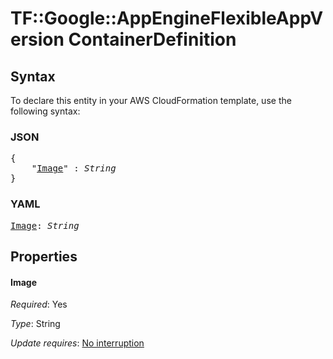 # TF::Google::AppEngineFlexibleAppVersion ContainerDefinition

## Syntax

To declare this entity in your AWS CloudFormation template, use the following syntax:

### JSON

<pre>
{
    "<a href="#image" title="Image">Image</a>" : <i>String</i>
}
</pre>

### YAML

<pre>
<a href="#image" title="Image">Image</a>: <i>String</i>
</pre>

## Properties

#### Image

_Required_: Yes

_Type_: String

_Update requires_: [No interruption](https://docs.aws.amazon.com/AWSCloudFormation/latest/UserGuide/using-cfn-updating-stacks-update-behaviors.html#update-no-interrupt)

